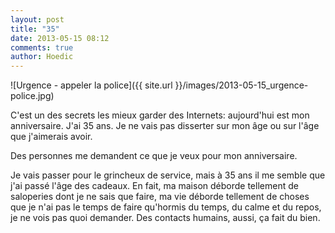 ```yaml
---
layout: post
title: "35"
date: 2013-05-15 08:12
comments: true
author: Hoedic
---
```


![Urgence - appeler la police]({{ site.url }}/images/2013-05-15_urgence-police.jpg)

C'est un des secrets les mieux garder des Internets: aujourd'hui est mon anniversaire. J'ai 35 ans. Je ne vais pas disserter sur mon âge ou sur l'âge que j'aimerais avoir.

Des personnes me demandent ce que je veux pour mon anniversaire.

Je vais passer pour le grincheux de service, mais à 35 ans il me semble que j'ai passé l'âge des cadeaux. En fait, ma maison déborde tellement de saloperies dont je ne sais que faire, ma vie déborde tellement de choses que je n'ai pas le temps de faire qu'hormis du temps, du calme et du repos, je ne vois pas quoi demander. Des contacts humains, aussi, ça fait du bien.